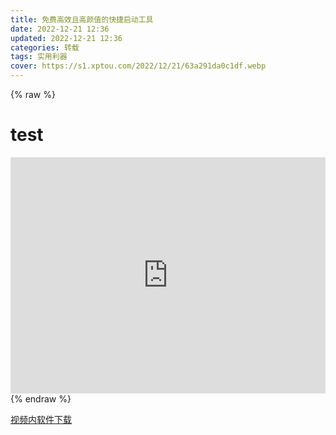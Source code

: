 ```yaml
---
title: 免费高效且高颜值的快捷启动工具
date: 2022-12-21 12:36
updated: 2022-12-21 12:36
categories: 转载
tags: 实用利器
cover: https://s1.xptou.com/2022/12/21/63a291da0c1df.webp
---
```


{% raw %}

<!DOCTYPE HTML>
<html>   
    <head>
    <style type="text/css">
        .aspect-ratio {
            position: relative;
            width: 100%;
            height: 0;
            padding-bottom: 75%;
        }
    .aspect-ratio iframe {
        position: absolute;
        width: 100%;
        height: 100%;
        left: 0;
        top: 0;
    }
    </style>      
    </head>
    <body>
        <h1> test </h1>
        <div class="aspect-ratio" >
            <iframe src="https://player.bilibili.com/player.html?aid=733117789&bvid=BV1fD4y1e7M4&cid=905407270&page=1" scrolling="no" border="0" frameborder="no" framespacing="0" allowfullscreen="true"> </iframe>
        </div>        
    </body>
</html>
{% endraw %}

[视频内软件下载](https://solitude.eu.org/123pan/windows/Fluent-Search)
